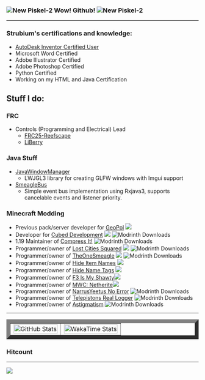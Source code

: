 ### ![New Piskel-2](https://github.com/strubium/Strubium/assets/113206902/8bd6c789-c5ce-43ad-ba5b-04e163fe043b) Wow! Github! ![New Piskel-2](https://github.com/strubium/Strubium/assets/113206902/8bd6c789-c5ce-43ad-ba5b-04e163fe043b)
<hr>

### Strubium's certifications and knowledge:
* [AutoDesk Inventor Certified User](https://www.credly.com/badges/dcff007b-d7ac-44f0-a63a-f4d967d3b31b/public_url)
* Microsoft Word Certified
* Adobe Illustrator Certified
* Adobe Photoshop Certified
* Python Certified
* Working on my HTML and Java Certification 

## Stuff I do:
 
### FRC
* Controls (Programming and Electrical) Lead
  * [FRC25-Reefscape](https://github.com/richardson-area-wide-robotics/FRC25-Reefscape)
  * [LiBerry](https://github.com/richardson-area-wide-robotics/LiBerry)    

### Java Stuff
* [JavaWindowManager](https://github.com/strubium/SmeagleBus)
  * LWJGL3 library for creating GLFW windows with Imgui support
* [SmeagleBus](https://github.com/strubium/SmeagleBus)
  * Simple event bus implementation using Rxjava3, supports cancelable events and listener priority.

### Minecraft Modding 
* Previous pack/server developer for [GeoPol](https://www.curseforge.com/minecraft/modpacks/geopol)  <a href="https://www.curseforge.com/minecraft/modpacks/geopol"><img src="https://cf.way2muchnoise.eu/full_geopol_downloads.svg"></a> 
* Developer for [Cubed Development](https://github.com/Cubed-Development) <a href="https://www.curseforge.com/minecraft/mc-mods/modern-warfare-cubed"><img src="https://cf.way2muchnoise.eu/full_836353_downloads.svg"></a> ![Modrinth Downloads](https://img.shields.io/modrinth/dt/modern-warfare-cubed?logo=modrinth)
* 1.19 Maintainer of [Compress It!](https://github.com/strubium/Compress-It-Mod) ![Modrinth Downloads](https://img.shields.io/modrinth/dt/compress-it?logo=modrinth)
* Programmer/owner of [Lost Cities Squared](https://www.curseforge.com/minecraft/mc-mods/lost-cities-squared)     <a href="https://www.curseforge.com/minecraft/mc-mods/lost-cities-squared"><img src="https://cf.way2muchnoise.eu/full_860162_downloads.svg"></a> ![Modrinth Downloads](https://img.shields.io/modrinth/dt/lost-cities-squared?logo=modrinth)
* Programmer/owner of [TheOneSmeagle](https://www.curseforge.com/minecraft/mc-mods/theonesmeagle)     <a href="https://www.curseforge.com/minecraft/mc-mods/theonesmeagle"><img src="https://cf.way2muchnoise.eu/full_977883_downloads.svg"></a> ![Modrinth Downloads](https://img.shields.io/modrinth/dt/theonesmeagle?logo=modrinth)
* Programmer/owner of [Hide Item Names](https://www.curseforge.com/minecraft/mc-mods/hide-item-names)     <a href="https://www.curseforge.com/minecraft/mc-mods/hide-item-names"><img src="https://cf.way2muchnoise.eu/full_1143211_downloads.svg"></a>
* Programmer/owner of [Hide Name Tags](https://www.curseforge.com/minecraft/mc-mods/hide-name-tags)     <a href="https://www.curseforge.com/minecraft/mc-mods/hide-name-tags"><img src="https://cf.way2muchnoise.eu/full_1146373_downloads.svg"></a>
* Programmer/owner of [F3 Is My Shawty](https://www.curseforge.com/minecraft/mc-mods/f3-is-my-shawty)<a href="https://www.curseforge.com/minecraft/mc-mods/f3-is-my-shawty"><img src="https://cf.way2muchnoise.eu/full_1178730_downloads.svg"></a>
* Programmer/owner of [MWC: Netherite](https://www.curseforge.com/minecraft/mc-mods/mwc-netherite)<a href="https://www.curseforge.com/minecraft/mc-mods/mwc-netherite"><img src="https://cf.way2muchnoise.eu/full_1229766_downloads.svg"></a>
* Programmer/owner of [NarrusYeetus No Error](https://modrinth.com/mod/narrusyeetus-no-error) ![Modrinth Downloads](https://img.shields.io/modrinth/dt/narrusyeetus-no-error?logo=modrinth)
* Programmer/owner of [Telepistons Real Logger](https://modrinth.com/mod/telepistons-read-logger) ![Modrinth Downloads](https://img.shields.io/modrinth/dt/telepistons-read-logger?logo=modrinth)
* Programmer/owner of [Astigmatism](https://modrinth.com/mod/astigmatism) ![Modrinth Downloads](https://img.shields.io/modrinth/dt/astigmatism?logo=modrinth)

<hr>
 
<table border="10">
  <tr>
    <td valign="top" border="10"><img src="https://github-readme-stats.vercel.app/api?username=strubium" alt="GitHub Stats" width="100%"></td>
    <td><img src="https://github-readme-stats.vercel.app/api/wakatime?username=@strubium&langs_count=5" alt="WakaTime Stats" width="100%"></td>
  </tr>
</table>



### Hitcount 
<hr>
<img src="https://profile-counter.glitch.me/strubium/count.svg" />
